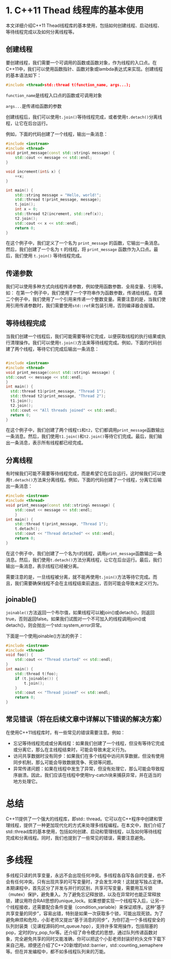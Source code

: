 # 1. C++11 Thead 线程库的基本使用

本文详细介绍C++11 Thead线程库的基本使用，包括如何创建线程、启动线程、等待线程完成以及如何分离线程等。  

## **创建线程**

要创建线程，我们需要一个可调用的函数或函数对象，作为线程的入口点。在C++11中，我们可以使用函数指针、函数对象或lambda表达式来实现。创建线程的基本语法如下：

  
```C++
#include <thread>std::thread t(function_name, args...);
```
`function_name`是线程入口点的函数或可调用对象

`args...`是传递给函数的参数

创建线程后，我们可以使用`t.join()`等待线程完成，或者使用`t.detach()`分离线程，让它在后台运行。  

例如，下面的代码创建了一个线程，输出一条消息：
```C++
#include <iostream>
#include <thread>
void print_message(const std::string& message) {   
	std::cout << message << std::endl;
}

void increment(int& x) {  
	++x;
}

int main() {    
	std::string message = "Hello, world!";
	std::thread t(print_message, message);
	t.join();    
	int x = 0;  
	std::thread t2(increment, std::ref(x));  
	t2.join(); 
	std::cout << x << std::endl;  
	return 0;
}
```
  
在这个例子中，我们定义了一个名为 `print_message` 的函数，它输出一条消息。然后，我们创建了一个名为 `t` 的线程，将 `print_message` 函数作为入口点。最后，我们使用 `t.join()` 等待线程完成。  

## **传递参数**
我们可以使用多种方式向线程传递参数，例如使用函数参数、全局变量、引用等。如：
在第一个例子中，我们使用了一个字符串作为函数参数，传递给线程。在第二个例子中，我们使用了一个引用来传递一个整数变量。需要注意的是，当我们使用引用传递参数时，我们需要使用`std::ref`来包装引用，否则编译器会报错。

## **等待线程完成**

当我们创建一个线程后，我们可能需要等待它完成，以便获取线程的执行结果或执行清理操作。我们可以使用`t.join()`方法来等待线程完成。例如，下面的代码创建了两个线程，等待它们完成后输出一条消息：

  ```C++

#include <iostream>
#include <thread>
void print_message(const std::string& message) { 
std::cout << message << std::endl;
}
int main() {  
	std::thread t1(print_message, "Thread 1"); 
	std::thread t2(print_message, "Thread 2");  
	t1.join();   
	t2.join();   
	std::cout << "All threads joined" << std::endl; 
	return 0;
}
```
  

在这个例子中，我们创建了两个线程`t1`和`t2`，它们都调用`print_message`函数输出一条消息。然后，我们使用`t1.join()`和`t2.join()`等待它们完成。最后，我们输出一条消息，表示所有线程都已经完成。  

  

## **分离线程**

  

有时候我们可能不需要等待线程完成，而是希望它在后台运行。这时候我们可以使用`t.detach()`方法来分离线程。例如，下面的代码创建了一个线程，分离它后输出一条消息：

  
```C++
#include <iostream>
#include <thread>
void print_message(const std::string& message) { 
	std::cout << message << std::endl;
	}
int main() {   
	std::thread t(print_message, "Thread 1");  
	t.detach(); 
	std::cout << "Thread detached" << std::endl; 
	return 0;
}
```
  

在这个例子中，我们创建了一个名为`t`的线程，调用`print_message`函数输出一条消息。然后，我们使用`t.detach()`方法分离线程，让它在后台运行。最后，我们输出一条消息，表示线程已经被分离。

  

需要注意的是，一旦线程被分离，就不能再使用`t.join()`方法等待它完成。而且，我们需要确保线程不会在主线程结束前退出，否则可能会导致未定义行为。

  
## **joinable()**

`joinable()`方法返回一个布尔值，如果线程可以被join()或detach()，则返回true，否则返回false。如果我们试图对一个不可加入的线程调用join()或detach()，则会抛出一个std::system_error异常。

下面是一个使用joinable()方法的例子：

  
```C++
#include <iostream>
#include <thread>
void foo() {
    std::cout << "Thread started" << std::endl;
}
int main() {
    std::thread t(foo);
    if (t.joinable()) {
        t.join();
    }
    std::cout << "Thread joined" << std::endl;
    return 0;
}
```
  

## 常见错误（将在后续文章中详解以下错误的解决方案）
在使用C++11线程库时，有一些常见的错误需要注意。例如：
- 忘记等待线程完成或分离线程：如果我们创建了一个线程，但没有等待它完成或分离它，那么在主线程结束时，可能会导致未定义行为。
- 访问共享数据时没有同步：如果我们在多个线程中访问共享数据，但没有使用同步机制，那么可能会导致数据竞争、死锁等问题。
- 异常传递问题：如果在线程中发生了异常，但没有处理它，那么可能会导致程序崩溃。因此，我们应该在线程中使用try-catch块来捕获异常，并在适当的地方处理它。
# 总结
C++11提供了一个强大的线程库，即std:: thread。它可以在C++程序中创建和管理线程，提供了一种更加现代化的方式来处理多线程编程。在本文中，我们介绍了std::thread库的基本使用，包括如何创建、启动和管理线程，以及如何等待线程完成和分离线程。同时，我们也提到了一些常见的错误，需要注意避免。

# 多线程
多线程只读的共享变量，永远不会出现任何冲突。多线程各自写各自的变量，也不会有任何冲突。只有出现共享的可写变量时，才会发生冲突！这就是写独占定律。本期课程中，首先区分了并发与并行的区别，共享可写变量，需要用互斥锁（mutex）保护，避免重入。为了避免忘记释放锁，以及在异常时也能正常释放锁，建议用符合RAII思想的unique_lock。如果想要实现一个线程写入后，让另一个线程接收，还需要配合条件变量（condition_variable）来保证顺序。这种“基于共享变量的同步”，容易出错，特别是如果一次获取多个锁，可能出现死锁。为了避免麻烦和危险，小彭老师又提出“基于消息的同步”，为你打造一个多线程安全的队列封装类（见课程源码的mt_queue.hpp），支持许多常用操作，包括阻塞的pop，定时的try_pop_for等。还介绍了命令模式的思想，通过队列传递函数对象，完全避免共享的同时又能准确，你可以把这个小彭老师封装好的头文件下载下来自己用。顺便还介绍了C++20新增的std::barrier，std::counting_semaphere等。但在并发编程中，都不如多线程队列来的万能。